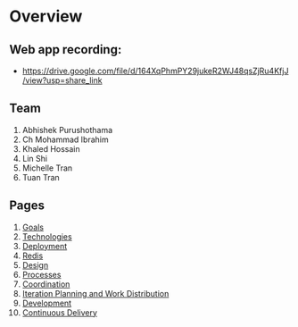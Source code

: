 # Overview

## Web app recording:
- https://drive.google.com/file/d/164XqPhmPY29jukeR2WJ48qsZjRu4KfjJ/view?usp=share_link

## Team
1. Abhishek Purushothama
2. Ch Mohammad Ibrahim
3. Khaled Hossain
4. Lin Shi
5. Michelle Tran
6. Tuan Tran

## Pages

1. [Goals](goals.md)
2. [Technologies](technologies.md)
3. [Deployment](deployment.md)
4. [Redis](redis.md)
5. [Design](design.md)
6. [Processes](processes.md)
7. [Coordination](coordination.md)
8. [Iteration Planning and Work Distribution](iteration_planning.md)
9. [Development](development.md)
10. [Continuous Delivery](continuous_delivery.md)

